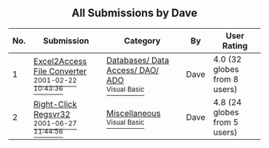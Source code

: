 ﻿<div align="center">

## All Submissions by Dave

</div>

No.  | Submission | Category | By   | User Rating
---- | ---------- | -------- | ---- | -----------
1 | [Excel2Access File Converter<br /><sup>2001-02-22 10:43:36</sup>](https://github.com/Planet-Source-Code/dave-excel2access-file-converter__1-21234) | [Databases/ Data Access/ DAO/ ADO<br /><sup>Visual Basic</sup>](../ByCategory/databases-data-access-dao-ado__1-6.md) | Dave | 4.0 (32 globes from 8 users)
2 | [Right\-Click Regsvr32<br /><sup>2001-06-27 11:44:56</sup>](https://github.com/Planet-Source-Code/dave-right-click-regsvr32__1-24498) | [Miscellaneous<br /><sup>Visual Basic</sup>](../ByCategory/miscellaneous__1-1.md) | Dave | 4.8 (24 globes from 5 users)
